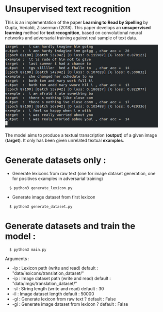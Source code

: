 # Unsupervised text recognition
This is an implementation of the paper **Learning to Read by Spelling**  by Gupta, Vedaldi, Zisserman (2018).
This paper develops an **unsupervised learning** method for **text recognition**, 
based on convolutional neural networks and adversarial training against real sample of text data.

![img1](data/examples.jpeg)

The model aims to produce a textual transcription (**output**) of a given image (**target**).
It only has been given unrelated textual **examples**.
# Generate datasets only : 

- Generate lexicons from raw text (one for image dataset generation,
one for positives examples in adversarial training) 
```
  $ python3 generate_lexicon.py 
```

- Generate image dataset from first lexicon
```
  $ python3 generate_dataset.py 
```

# Generate datasets and train the model :
```
  $ python3 main.py 
```

Arguments : 
 - -lp : Lexicon path (write and read) default : "data/lexicons/translation_dataset/"
 - -ip : Image dataset path (write and read) default : "data/imgs/translation_dataset/"
 - -sl : String length (write and read) default : 30
 - -il : Image dataset length default : 50000
 - -gl : Generate lexicon from raw text ? default : False
 - -gi : Generate image dataset from lexicon ? default : False

